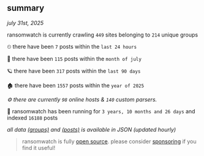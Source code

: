 
## summary
_july 31st, 2025_

ransomwatch is currently crawling `449` sites belonging to `214` unique groups

⏲ there have been `7` posts within the `last 24 hours`

🦈 there have been `115` posts within the `month of july`

🪐 there have been `317` posts within the `last 90 days`

🏚 there have been `1557` posts within the `year of 2025`

_⚙️ there are currently `98` online hosts & `140` custom parsers._

🦕 ransomwatch has been running for `3 years, 10 months and 26 days` and indexed `16188` posts

_all data  [(groups)](http://ransomwhat.telemetry.ltd/groups) and [(posts)](http://ransomwhat.telemetry.ltd/posts) is available in JSON (updated hourly)_

> ransomwatch is fully [open source](https://github.com/joshhighet/ransomwatch#ransomwatch--). please consider [sponsoring](https://github.com/sponsors/joshhighet) if you find it useful!
